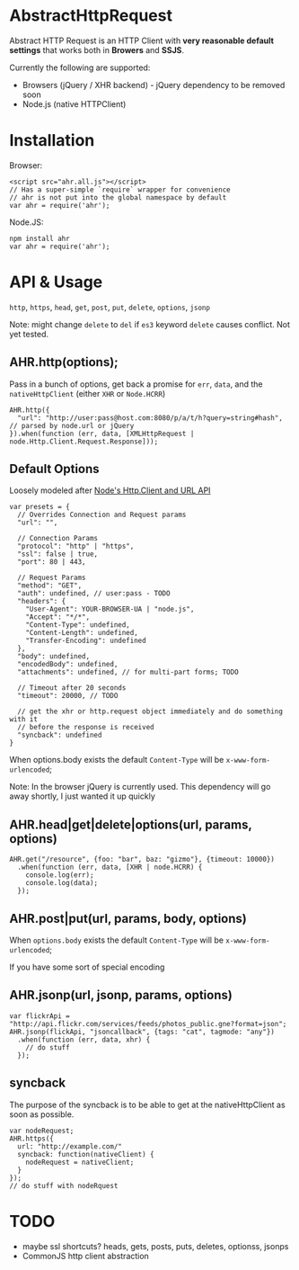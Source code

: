 AbstractHttpRequest
====

Abstract HTTP Request is an HTTP Client with **very reasonable default settings** that works both in **Browers** and **SSJS**.

Currently the following are supported:

  * Browsers (jQuery / XHR backend) - jQuery dependency to be removed soon
  * Node.js (native HTTPClient)

Installation
====

Browser:

    <script src="ahr.all.js"></script>
    // Has a super-simple `require` wrapper for convenience
    // ahr is not put into the global namespace by default
    var ahr = require('ahr');

Node.JS:

    npm install ahr
    var ahr = require('ahr');

API & Usage
====

`http`, `https`, `head`, `get`, `post`, `put`, `delete`, `options`, `jsonp`

Note: might change `delete` to `del` if `es3` keyword `delete` causes conflict. Not yet tested.

AHR.http(options);
----

Pass in a bunch of options, get back a promise for `err`, `data`, and the `nativeHttpClient` (either `XHR` or `Node.HCRR`)

    AHR.http({
      "url": "http://user:pass@host.com:8080/p/a/t/h?query=string#hash", // parsed by node.url or jQuery
    }).when(function (err, data, [XMLHttpRequest | node.Http.Client.Request.Response]));

Default Options
----

Loosely modeled after [Node's Http.Client and URL API]("http://nodejs.org/api.html")

    var presets = {
      // Overrides Connection and Request params
      "url": "",

      // Connection Params
      "protocol": "http" | "https",
      "ssl": false | true,
      "port": 80 | 443,

      // Request Params
      "method": "GET",
      "auth": undefined, // user:pass - TODO
      "headers": {
        "User-Agent": YOUR-BROWSER-UA | "node.js",
        "Accept": "*/*",
        "Content-Type": undefined,
        "Content-Length": undefined,
        "Transfer-Encoding": undefined
      },
      "body": undefined,
      "encodedBody": undefined,
      "attachments": undefined, // for multi-part forms; TODO

      // Timeout after 20 seconds
      "timeout": 20000, // TODO

      // get the xhr or http.request object immediately and do something with it 
      // before the response is received
      "syncback": undefined
    }

When options.body exists the default `Content-Type` will be `x-www-form-urlencoded`;


Note: In the browser jQuery is currently used. This dependency will go away shortly, I just wanted it up quickly

AHR.head|get|delete|options(url, params, options)
----

    AHR.get("/resource", {foo: "bar", baz: "gizmo"}, {timeout: 10000})
      .when(function (err, data, [XHR | node.HCRR) {
        console.log(err);
        console.log(data);
      });

AHR.post|put(url, params, body, options)
----

When `options.body` exists the default `Content-Type` will be `x-www-form-urlencoded`;

If you have some sort of special encoding


AHR.jsonp(url, jsonp, params, options)
----

    var flickrApi = "http://api.flickr.com/services/feeds/photos_public.gne?format=json";
    AHR.jsonp(flickApi, "jsoncallback", {tags: "cat", tagmode: "any"})
      .when(function (err, data, xhr) {
        // do stuff
      });

syncback
----

The purpose of the syncback is to be able to get at the nativeHttpClient as soon as possible.

    var nodeRequest;
    AHR.https({
      url: "http://example.com/"
      syncback: function(nativeClient) {
        nodeRequest = nativeClient;
      }
    });
    // do stuff with nodeRquest

TODO
====

  * maybe ssl shortcuts? heads, gets, posts, puts, deletes, optionss, jsonps
  * CommonJS http client abstraction

